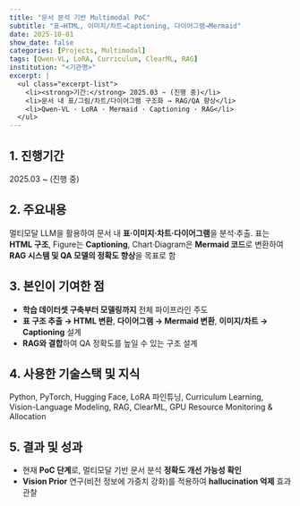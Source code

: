 ```yaml
---
title: "문서 분석 기반 Multimodal PoC"
subtitle: "표→HTML, 이미지/차트→Captioning, 다이어그램→Mermaid"
date: 2025-10-01
show_date: false
categories: [Projects, Multimodal]
tags: [Qwen-VL, LoRA, Curriculum, ClearML, RAG]
institution: "<기관명>"
excerpt: |
  <ul class="excerpt-list">
    <li><strong>기간:</strong> 2025.03 ~ (진행 중)</li>
    <li>문서 내 표/그림/차트/다이어그램 구조화 → RAG/QA 향상</li>
    <li>Qwen-VL · LoRA · Mermaid · Captioning · RAG</li>
  </ul>
---
```


## 1. 진행기간
2025.03 ~ (진행 중)

## 2. 주요내용
멀티모달 LLM을 활용하여 문서 내 **표·이미지·차트·다이어그램**을 분석·추출. 표는 **HTML 구조**, Figure는 **Captioning**, Chart·Diagram은 **Mermaid 코드**로 변환하여 **RAG 시스템 및 QA 모델의 정확도 향상**을 목표로 함

## 3. 본인이 기여한 점
- **학습 데이터셋 구축부터 모델링까지** 전체 파이프라인 주도
- **표 구조 추출 → HTML 변환**, **다이어그램 → Mermaid 변환**, **이미지/차트 → Captioning** 설계
- **RAG와 결합**하여 QA 정확도를 높일 수 있는 구조 설계

## 4. 사용한 기술스택 및 지식
Python, PyTorch, Hugging Face, LoRA 파인튜닝, Curriculum Learning, Vision-Language Modeling, RAG, ClearML, GPU Resource Monitoring & Allocation

## 5. 결과 및 성과
- 현재 **PoC 단계**로, 멀티모달 기반 문서 분석 **정확도 개선 가능성 확인**
- **Vision Prior** 연구(비전 정보에 가중치 강화)를 적용하여 **hallucination 억제** 효과 관찰
